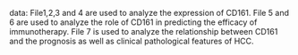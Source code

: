 data:
File1,2,3 and 4 are used to analyze the expression of CD161.
File 5 and 6 are used to analyze the role of CD161 in predicting the efficacy of immunotherapy.
File 7 is used to analyze the relationship between CD161 and the prognosis as well as clinical pathological features of HCC.
